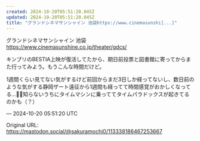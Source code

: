 ```yaml
---
created: 2024-10-20T05:51:20.045Z
updated: 2024-10-20T05:51:20.045Z
title: "グランドシネマサンシャイン 池袋https://www.cinemasunshi[...]"
---
```


<p>グランドシネマサンシャイン 池袋<br /><a href="https://www.cinemasunshine.co.jp/theater/gdcs/" target="_blank" rel="nofollow noopener" translate="no"><span class="invisible">https://www.</span><span class="ellipsis">cinemasunshine.co.jp/theater/g</span><span class="invisible">dcs/</span></a></p><p>キンプリのBESTIA上映が復活してたから、期日前投票と図書館に寄ってからまた行ってみよう。もうこんな時間だけど。</p><p>1週間くらい見てない気がするけど前回からまだ3日しか経ってないし、数日前のような気がする静岡ザート遠征から1週間も経ってて時間感覚がおかしくなってる…😵‍💫知らないうちにタイムマシンに乗っててタイムパラドックスが起きてるのかも（？）</p>

&mdash; 2024-10-20 05:51:20 UTC

Original URL: https://mastodon.social/@sakuramochi0/113338186467253667
